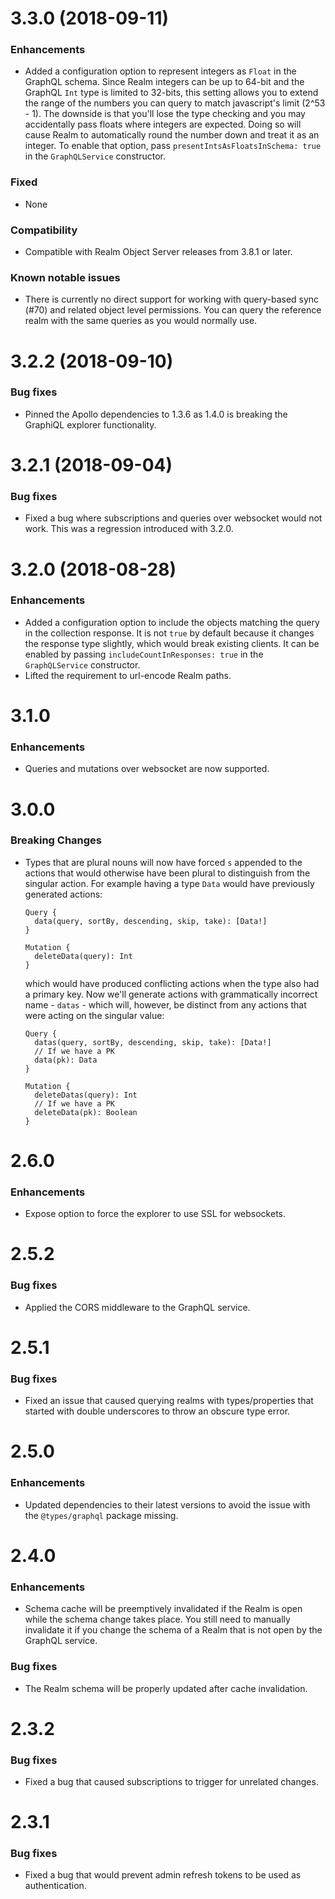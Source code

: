# 3.3.0 (2018-09-11)

### Enhancements
* Added a configuration option to represent integers as `Float` in the GraphQL schema. Since Realm integers
can be up to 64-bit and the GraphQL `Int` type is limited to 32-bits, this setting allows you to extend the
range of the numbers you can query to match javascript's limit (2^53 - 1). The downside is that you'll lose
the type checking and you may accidentally pass floats where integers are expected. Doing so will cause Realm
to automatically round the number down and treat it as an integer. To enable that option, pass
`presentIntsAsFloatsInSchema: true` in the `GraphQLService` constructor.

### Fixed
* None

### Compatibility
* Compatible with Realm Object Server releases from 3.8.1 or later.

### Known notable issues
* There is currently no direct support for working with query-based sync (#70) and related object level permissions.
You can query the reference realm with the same queries as you would normally use.


# 3.2.2 (2018-09-10)

### Bug fixes
* Pinned the Apollo dependencies to 1.3.6 as 1.4.0 is breaking the GraphiQL explorer functionality.


# 3.2.1 (2018-09-04)

### Bug fixes
* Fixed a bug where subscriptions and queries over websocket would not work. This was a regression introduced with 3.2.0.


# 3.2.0 (2018-08-28)

### Enhancements
* Added a configuration option to include the objects matching the query in the collection response. It is not
`true` by default because it changes the response type slightly, which would break existing clients. It can be
enabled by passing `includeCountInResponses: true` in the `GraphQLService` constructor.
* Lifted the requirement to url-encode Realm paths.


# 3.1.0

### Enhancements
* Queries and mutations over websocket are now supported.


# 3.0.0

### Breaking Changes
* Types that are plural nouns will now have forced `s` appended to the actions that would otherwise have been plural to distinguish from the singular action. For example having a type `Data` would have previously generated actions:
  ```
  Query {
    data(query, sortBy, descending, skip, take): [Data!]
  }

  Mutation {
    deleteData(query): Int
  }
  ```

  which would have produced conflicting actions when the type also had a primary key. Now we'll generate actions with grammatically incorrect name - `datas` - which will, however, be distinct from any actions that were acting on the singular value:

  ```
  Query {
    datas(query, sortBy, descending, skip, take): [Data!]
    // If we have a PK
    data(pk): Data
  }

  Mutation {
    deleteDatas(query): Int
    // If we have a PK
    deleteData(pk): Boolean
  }
  ```


# 2.6.0

### Enhancements
* Expose option to force the explorer to use SSL for websockets.


# 2.5.2

### Bug fixes
* Applied the CORS middleware to the GraphQL service.


# 2.5.1

### Bug fixes
* Fixed an issue that caused querying realms with types/properties that started with double underscores to throw
an obscure type error.


# 2.5.0

### Enhancements
* Updated dependencies to their latest versions to avoid the issue with the `@types/graphql` package missing.


# 2.4.0

### Enhancements
* Schema cache will be preemptively invalidated if the Realm is open while the schema change takes place. You still need
to manually invalidate it if you change the schema of a Realm that is not open by the GraphQL service.

### Bug fixes
* The Realm schema will be properly updated after cache invalidation.


# 2.3.2

### Bug fixes
* Fixed a bug that caused subscriptions to trigger for unrelated changes.


# 2.3.1

### Bug fixes
* Fixed a bug that would prevent admin refresh tokens to be used as authentication.
